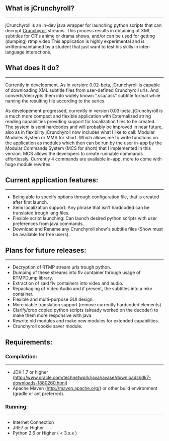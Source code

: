 ## What is jCrunchyroll?
------------------------

jCrunchyroll is an in-dev java wrapper for launching python scripts that can decrypt [Crunchyroll](http://www.crunchyroll.com) streams.
This process results in obtaining of XML subtitles for CR's anime or drama shows, and/or can be used for getting (dumping) rtmp video
This application is highly experimental and is written/maintained by a student that just want to test his skills in inter-language
interactions. 

## What does it do?
-------------------

Currently in development. As in version: 0.02-beta, jCrunchyroll is capable of downloading XML subtitle files from user-defined Crunchyroll
urls. And converts/decrypts them into widely known ".ssa/.ass" subtitle format while naming the resulting file according to the series.

As developement progressed, currently in version 0.03-beta, jCrunchyroll is a much more compact and flexible application with
Externalized string reading capabilities providing support for localization files to be created. The system is semi hardcodes 
and will probably be improved in near future, also as in flexibility jCrunchyroll now includes what I like to call: Modular Modules System or MMS for short. Which allows me to write functions on the application as modules which then can be run by the user in-app by the Modular Commands System (MCS for short) that I implemented in this version. MCS allows the developers to create runnable commands effortlessly. Currently 4 commands are available in-app, more to come with huge module rewrites.

## Current application features:
--------------------------------

* Being able to specify options through configuration file, that is created after first launch.
* Semi localization support: Any phrase that isn't hardcoded can be translated trough lang files.
* Flexible script launching: Can launch desired python scripts with user preferences from java commands.
* Download and Rename any Crunchyroll show's subtitle files (Show must be available for free users).

## Plans for future releases:
------------------------------

* Decryption of RTMP stream urls trough python.
* Dumping of these streams into flv container through usage of RTMPDump library.
* Extraction of said flv containers into video and audio.
* Repackaging of Video Audio and if present, the subtitles into a mkv container.
* Flexible and multi-purpose GUI design.
* More viable translation support (remove currently hardcoded elements).
* Clarify/crop copied python scripts (already worked on the decoder) to make them more responsive with java.
* Rewrite old modules and make new modules for extended capabilities.
* Crunchyroll cookie saver module.


## Requirements:

### Compilation:
----------------
* JDK 1.7 or higher (http://www.oracle.com/technetwork/java/javase/downloads/jdk7-downloads-1880260.html)
* Apache Maven (http://maven.apache.org/) or other build environment (gradle or ant preferred).

### Running:
----------------
* Internet Connection
* JRE7 or Higher
* Python 2.6 or Higher ( < 3.x.x )
 
